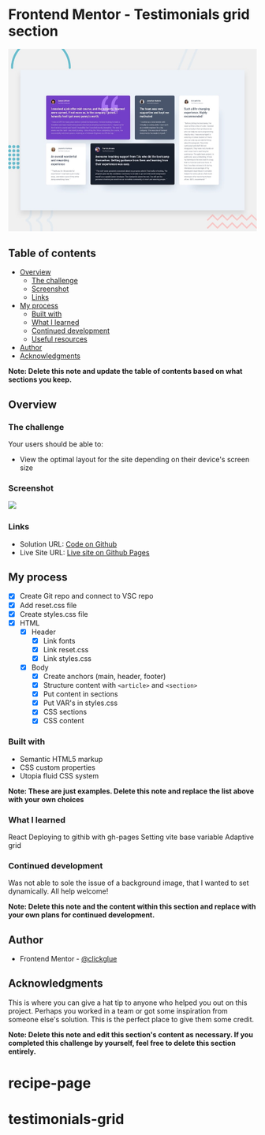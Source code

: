 # Frontend Mentor - Testimonials grid section

![Design preview for the Testimonials grid section coding challenge](./design/desktop-preview.jpg)

## Table of contents

- [Overview](#overview)
  - [The challenge](#the-challenge)
  - [Screenshot](#screenshot)
  - [Links](#links)
- [My process](#my-process)
  - [Built with](#built-with)
  - [What I learned](#what-i-learned)
  - [Continued development](#continued-development)
  - [Useful resources](#useful-resources)
- [Author](#author)
- [Acknowledgments](#acknowledgments)

**Note: Delete this note and update the table of contents based on what sections you keep.**

## Overview

### The challenge

Your users should be able to:

- View the optimal layout for the site depending on their device's screen size

### Screenshot

![](/Scherm­afbeelding%202024-10-05%20om%2019.07.44.png)

### Links

- Solution URL: [Code on Github](https://github.com/clickglue/testimonials-grid)
- Live Site URL: [Live site on Github Pages](https://clickglue.github.io/testimonials-grid/)

## My process

- [x] Create Git repo and connect to VSC repo
- [x] Add reset.css file
- [x] Create styles.css file
- [x] HTML
  - [x] Header
    - [x] Link fonts
    - [x] Link reset.css
    - [x] Link styles.css
  - [x] Body
    - [x] Create anchors (main, header, footer)
    - [x] Structure content with ```<article>``` and ```<section>```
    - [x] Put content in sections
    - [x] Put VAR's in styles.css
    - [x] CSS sections
    - [x] CSS content

### Built with

- Semantic HTML5 markup
- CSS custom properties
- Utopia fluid CSS system

**Note: These are just examples. Delete this note and replace the list above with your own choices**

### What I learned

React
Deploying to githib with gh-pages
Setting vite base variable
Adaptive grid

### Continued development

Was not able to sole the issue of a background image, that I wanted to set dynamically. All help welcome!

**Note: Delete this note and the content within this section and replace with your own plans for continued development.**

## Author

- Frontend Mentor - [@clickglue](https://www.frontendmentor.io/profile/clickglue)


## Acknowledgments

This is where you can give a hat tip to anyone who helped you out on this project. Perhaps you worked in a team or got some inspiration from someone else's solution. This is the perfect place to give them some credit.

**Note: Delete this note and edit this section's content as necessary. If you completed this challenge by yourself, feel free to delete this section entirely.**
# recipe-page
# testimonials-grid
